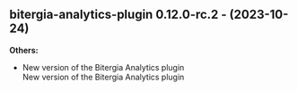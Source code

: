 ## bitergia-analytics-plugin 0.12.0-rc.2 - (2023-10-24)

**Others:**

 * New version of the Bitergia Analytics plugin\
   New version of the Bitergia Analytics plugin

